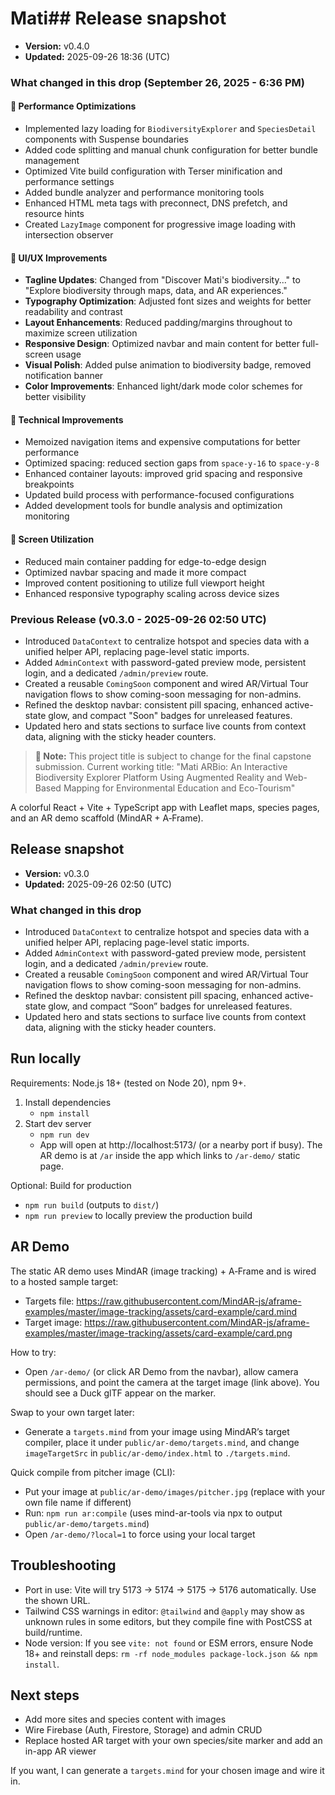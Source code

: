 # Mati## Release snapshot

- **Version:** v0.4.0
- **Updated:** 2025-09-26 18:36 (UTC)

### What changed in this drop (September 26, 2025 - 6:36 PM)

#### 🚀 Performance Optimizations
- Implemented lazy loading for `BiodiversityExplorer` and `SpeciesDetail` components with Suspense boundaries
- Added code splitting and manual chunk configuration for better bundle management
- Optimized Vite build configuration with Terser minification and performance settings
- Added bundle analyzer and performance monitoring tools
- Enhanced HTML meta tags with preconnect, DNS prefetch, and resource hints
- Created `LazyImage` component for progressive image loading with intersection observer

#### 🎨 UI/UX Improvements  
- **Tagline Updates**: Changed from "Discover Mati's biodiversity..." to "Explore biodiversity through maps, data, and AR experiences."
- **Typography Optimization**: Adjusted font sizes and weights for better readability and contrast
- **Layout Enhancements**: Reduced padding/margins throughout to maximize screen utilization
- **Responsive Design**: Optimized navbar and main content for better full-screen usage
- **Visual Polish**: Added pulse animation to biodiversity badge, removed notification banner
- **Color Improvements**: Enhanced light/dark mode color schemes for better visibility

#### 🔧 Technical Improvements
- Memoized navigation items and expensive computations for better performance  
- Optimized spacing: reduced section gaps from `space-y-16` to `space-y-8`
- Enhanced container layouts: improved grid spacing and responsive breakpoints
- Updated build process with performance-focused configurations
- Added development tools for bundle analysis and optimization monitoring

#### 📱 Screen Utilization
- Reduced main container padding for edge-to-edge design
- Optimized navbar spacing and made it more compact
- Improved content positioning to utilize full viewport height
- Enhanced responsive typography scaling across device sizes

### Previous Release (v0.3.0 - 2025-09-26 02:50 UTC)

- Introduced `DataContext` to centralize hotspot and species data with a unified helper API, replacing page-level static imports.
- Added `AdminContext` with password-gated preview mode, persistent login, and a dedicated `/admin/preview` route.
- Created a reusable `ComingSoon` component and wired AR/Virtual Tour navigation flows to show coming-soon messaging for non-admins.
- Refined the desktop navbar: consistent pill spacing, enhanced active-state glow, and compact "Soon" badges for unreleased features.
- Updated hero and stats sections to surface live counts from context data, aligning with the sticky header counters.

> **📝 Note:** This project title is subject to change for the final capstone submission. Current working title: "Mati ARBio: An Interactive Biodiversity Explorer Platform Using Augmented Reality and Web-Based Mapping for Environmental Education and Eco-Tourism"

A colorful React + Vite + TypeScript app with Leaflet maps, species pages, and an AR demo scaffold (MindAR + A‑Frame).

## Release snapshot

- **Version:** v0.3.0
- **Updated:** 2025-09-26 02:50 (UTC)

### What changed in this drop

- Introduced `DataContext` to centralize hotspot and species data with a unified helper API, replacing page-level static imports.
- Added `AdminContext` with password-gated preview mode, persistent login, and a dedicated `/admin/preview` route.
- Created a reusable `ComingSoon` component and wired AR/Virtual Tour navigation flows to show coming-soon messaging for non-admins.
- Refined the desktop navbar: consistent pill spacing, enhanced active-state glow, and compact “Soon” badges for unreleased features.
- Updated hero and stats sections to surface live counts from context data, aligning with the sticky header counters.

## Run locally

Requirements: Node.js 18+ (tested on Node 20), npm 9+.

1. Install dependencies
	- `npm install`
2. Start dev server
	- `npm run dev`
	- App will open at http://localhost:5173/ (or a nearby port if busy). The AR demo is at `/ar` inside the app which links to `/ar-demo/` static page.

Optional: Build for production
- `npm run build` (outputs to `dist/`)
- `npm run preview` to locally preview the production build

## AR Demo

The static AR demo uses MindAR (image tracking) + A‑Frame and is wired to a hosted sample target:

- Targets file: https://raw.githubusercontent.com/MindAR-js/aframe-examples/master/image-tracking/assets/card-example/card.mind
- Target image: https://raw.githubusercontent.com/MindAR-js/aframe-examples/master/image-tracking/assets/card-example/card.png

How to try:
- Open `/ar-demo/` (or click AR Demo from the navbar), allow camera permissions, and point the camera at the target image (link above). You should see a Duck glTF appear on the marker.

Swap to your own target later:
- Generate a `targets.mind` from your image using MindAR’s target compiler, place it under `public/ar-demo/targets.mind`, and change `imageTargetSrc` in `public/ar-demo/index.html` to `./targets.mind`.

Quick compile from pitcher image (CLI):
- Put your image at `public/ar-demo/images/pitcher.jpg` (replace with your own file name if different)
- Run: `npm run ar:compile` (uses mind-ar-tools via npx to output `public/ar-demo/targets.mind`)
- Open `/ar-demo/?local=1` to force using your local target

## Troubleshooting

- Port in use: Vite will try 5173 → 5174 → 5175 → 5176 automatically. Use the shown URL.
- Tailwind CSS warnings in editor: `@tailwind` and `@apply` may show as unknown rules in some editors, but they compile fine with PostCSS at build/runtime.
- Node version: If you see `vite: not found` or ESM errors, ensure Node 18+ and reinstall deps: `rm -rf node_modules package-lock.json && npm install`.

## Next steps

- Add more sites and species content with images
- Wire Firebase (Auth, Firestore, Storage) and admin CRUD
- Replace hosted AR target with your own species/site marker and add an in-app AR viewer

If you want, I can generate a `targets.mind` for your chosen image and wire it in.